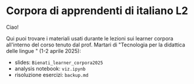 # Corpora di apprendenti di italiano L2

Ciao!

Qui puoi trovare i materiali usati durante le lezioni sui learner corpora all'interno del corso tenuto dal prof. Martari di "Tecnologia per la didattica delle lingue " (1-2 aprile 2025):
* slides: `Bienati_learner_corpora2025`
* analysis notebook: `viz.ipynb`
* risoluzione esercizi: `backup.md`
